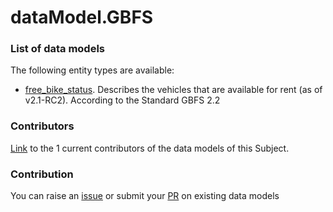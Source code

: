 # dataModel.GBFS

### List of data models

The following entity types are available:
- [free_bike_status](https://github.com/smart-data-models/dataModel.GBFS/blob/master/free_bike_status/README.md). Describes the vehicles that are available for rent (as of v2.1-RC2). According to the Standard GBFS 2.2



### Contributors
[Link](https://github.com/smart-data-models/dataModel.GBFS/blob/master/CONTRIBUTORS.yaml) to the 1 current contributors of the data models of this Subject.


### Contribution
You can raise an [issue](https://github.com/smart-data-models/dataModel.GBFS/issues) or submit your [PR](https://github.com/smart-data-models/dataModel.GBFS/pulls) on existing data models
